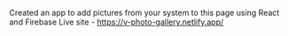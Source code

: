 Created an app to add pictures from your system to this page using React and Firebase
Live site - https://v-photo-gallery.netlify.app/